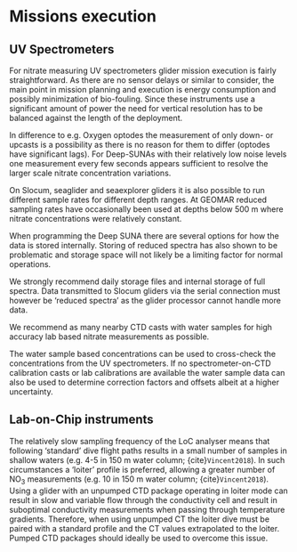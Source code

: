# Missions execution

## UV Spectrometers
For nitrate measuring UV spectrometers glider mission execution is fairly straightforward. As there are no sensor delays or similar to consider, the main point in mission planning and execution is energy consumption and possibly minimization of bio-fouling. Since these instruments use a significant amount of power the need for vertical resolution has to be balanced against the length of the deployment.

In difference to e.g. Oxygen optodes the measurement of only down- or upcasts is a possibility as there is no reason for them to differ (optodes have significant lags). For Deep-SUNAs with their relatively low noise levels one measurement every few seconds appears sufficient to resolve the larger scale nitrate concentration variations.

On Slocum, seaglider and seaexplorer gliders it is also possible to run different sample rates for different depth ranges. At GEOMAR reduced sampling rates have occasionally been used at depths below 500 m where nitrate concentrations were relatively constant.

When programming the Deep SUNA there are several options for how the data is stored internally. Storing of reduced spectra has also shown to be problematic and storage space will not likely be a limiting factor for normal operations.

We strongly recommend daily storage files and internal storage of full spectra. Data transmitted to Slocum gliders via the serial connection must however be ‘reduced spectra’ as the glider processor cannot handle more data.

We recommend as many nearby CTD casts with water samples for high accuracy lab based nitrate measurements as possible. 

The water sample based concentrations can be used to cross-check the concentrations from the UV spectrometers. If no spectrometer-on-CTD calibration casts or lab calibrations are available the water sample data can also be used to determine correction factors and offsets albeit at a higher uncertainty.

## Lab-on-Chip instruments
The relatively slow sampling frequency of the LoC analyser means that following ‘standard’ dive flight paths results in a small number of samples in shallow waters (e.g. 4-5 in 150 m water column; {cite}`Vincent2018`). 
In such circumstances a ‘loiter’ profile is preferred, allowing a greater number of NO<sub>3</sub> measurements (e.g. 10 in 150 m water column; {cite}`Vincent2018`). 
Using a glider with an unpumped CTD package operating in loiter mode can result in slow and variable flow through the conductivity cell and result in suboptimal conductivity measurements when passing through temperature gradients.
Therefore, when using unpumped CT the loiter dive must be paired with a standard profile and the CT values extrapolated to the loiter. 
Pumped CTD packages should ideally be used to overcome this issue. 
